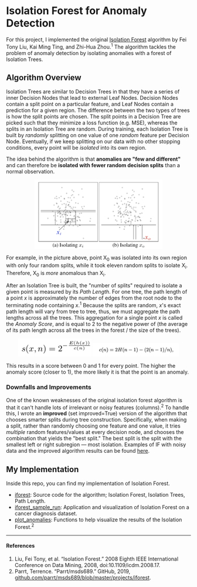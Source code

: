 # Isolation Forest for Anomaly Detection
For this project, I implemented the original [Isolation Forest](https://cs.nju.edu.cn/zhouzh/zhouzh.files/publication/icdm08b.pdf) algorithm by Fei Tony Liu, Kai Ming Ting, and Zhi-Hua Zhou.<sup>1</sup> The algorithm tackles the problem of anomaly detection by isolating anomalies with a forest of Isolation Trees. 

## Algorithm Overview
Isolation Trees are similar to Decision Trees in that they have a series of inner Decision Nodes that lead to external Leaf Nodes. Decision Nodes contain a split point on a particular feature, and Leaf Nodes contain a prediction for a given region. The difference between the two types of trees is how the split points are chosen. The split points in a Decision Tree are picked such that they minimize a loss function (e.g. MSE), whereas the splits in an Isolation Tree are random. During training, each Isolation Tree is built by *randomly* splitting on one value of one *random* feature per Decision Node. Eventually, if we keep splitting on our data with no other stopping conditions, every point will be *isolated* into its own region.

The idea behind the algorithm is that **anomalies are "few and different"** and can therefore be **isolated with fewer random decision splits** than a normal observation.   

<p align="center">
	<img width="350" src="photos/isof.png" align="middle">
</p>

For example, in the picture above, point X<sub>0</sub> was isolated into its own region with only four random splits, while it took eleven random splits to isolate X<sub>i</sub>. Therefore, X<sub>0</sub> is *more* anomalous than X<sub>i</sub>.   

After an Isolation Tree is built, the "number of splits" required to isolate a given point is measured by its *Path Length*. For one tree, the path length of a point *x* is approximately the number of edges from the root node to the terminating node containing *x*.<sup>1</sup> Because the splits are random, *x*'s exact path length will vary from tree to tree, thus, we must aggregate the path lengths across all the trees. This aggregation for a single point *x* is called the *Anomaly Score*, and is equal to 2 to the negative power of (the average of its path length across all the trees in the forest / the size of the trees). 

<p align="center">
	<img width="200" src="photos/score.png">
	<img width="235" src="photos/c.png">
</p>

This results in a score between 0 and 1 for every point. The higher the anomaly score (closer to 1), the more likely it is that the point is an anomaly.

### Downfalls and Improvements
One of the known weaknesses of the original isolation forest algorithm is that it can't handle lots of irrelevant or noisy features (columns).<sup>2</sup> To handle this, I wrote an **improved** (set improved=True) version of the algorithm that chooses smarter splits during tree construction. Specifically, when making a split, rather than randomly choosing one feature and one value, it tries *multiple* random features/values at every decision node, and chooses the combination that yields the "best split." The best split is the split with the smallest left or right subregion — most isolation. Examples of IF with noisy data and the improved algorithm results can be found [here](iforest/iforest_sample_run.ipynb). 

## My Implementation
Inside this repo, you can find my implementation of Isolation Forest.
 
- [iforest](iforest/iforest.py): Source code for the algorithm; Isolation Forest, Isolation Trees, Path Length.
- [iforest\_sample_run](iforest/iforest_sample_run.ipynb): Application and visualization of Isolation Forest on a cancer diagnosis dataset.
- [plot_anomalies](iforest/plot_anomalies.py): Functions to help visualize the results of the Isolation Forest.<sup>2</sup>

----
#### References
1. Liu, Fei Tony, et al. “Isolation Forest.” 2008 Eighth IEEE International Conference on Data Mining, 2008, doi:10.1109/icdm.2008.17.
2. Parrt, Terrence. “Parrt/msds689.” GitHub, 2019, [github.com/parrt/msds689/blob/master/projects/iforest](https://github.com/parrt/msds689/blob/master/projects/iforest).
